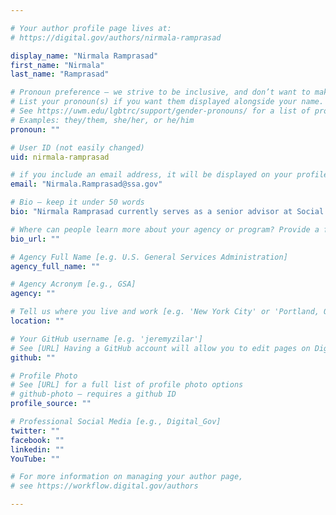 ```yaml
---

# Your author profile page lives at:
# https://digital.gov/authors/nirmala-ramprasad

display_name: "Nirmala Ramprasad"
first_name: "Nirmala"
last_name: "Ramprasad"

# Pronoun preference — we strive to be inclusive, and don’t want to make assumptions on a person’s first name (be it a gender-neutral name, or is one more common in languages other than English). Learn more http://www.MyPronouns.org
# List your pronoun(s) if you want them displayed alongside your name. Leave it blank and we'll use just your name.
# See https://uwm.edu/lgbtrc/support/gender-pronouns/ for a list of pronouns
# Examples: they/them, she/her, or he/him
pronoun: ""

# User ID (not easily changed)
uid: nirmala-ramprasad

# if you include an email address, it will be displayed on your profile page
email: "Nirmala.Ramprasad@ssa.gov"

# Bio — keep it under 50 words
bio: "Nirmala Ramprasad currently serves as a senior advisor at Social Security Administration. In her present role she develops IT strategy, and provides guidance and recommendations on IT initiatives and emerging technology. She has a double Master’s degree and over 25 years in Information Technology.  She is experienced in several industry verticals including government,  telecommunications, pharmaceuticals, electrical power distribution, human resources and payroll. Her special interest is in using data analytics to derive business value and is a member of the government customer experience community of practice. All opinions are her own and do not reflect that of any Federal Agency."

# Where can people learn more about your agency or program? Provide a full URL [e.g. 'https://www.example.gov/']
bio_url: ""

# Agency Full Name [e.g. U.S. General Services Administration]
agency_full_name: ""

# Agency Acronym [e.g., GSA]
agency: ""

# Tell us where you live and work [e.g. 'New York City' or 'Portland, OR']
location: ""

# Your GitHub username [e.g. 'jeremyzilar']
# See [URL] Having a GitHub account will allow you to edit pages on DigitalGov. The image used in your GitHub account can also be used to populate your digital.gov profile photo.
github: ""

# Profile Photo
# See [URL] for a full list of profile photo options
# github-photo — requires a github ID
profile_source: ""

# Professional Social Media [e.g., Digital_Gov]
twitter: ""
facebook: ""
linkedin: ""
YouTube: ""

# For more information on managing your author page,
# see https://workflow.digital.gov/authors

---
```

